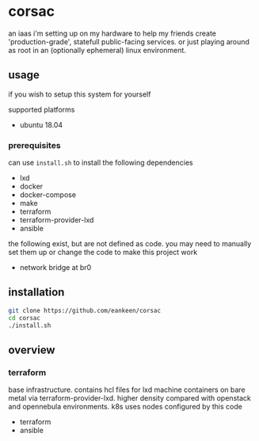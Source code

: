 # corsac 

an iaas i'm setting up on my hardware to help my friends create 'production-grade', statefull public-facing services. or just playing around as root in an (optionally ephemeral) linux environment.

## usage

if you wish to setup this system for yourself

supported platforms

- ubuntu 18.04

### prerequisites

can use `install.sh` to install the following dependencies

- lxd
- docker
- docker-compose
- make
- terraform
- terraform-provider-lxd
- ansible

the following exist, but are not defined as code. you may need to manually set them up or change the code to make this project work

- network bridge at br0

## installation

```sh
git clone https://github.com/eankeen/corsac
cd corsac
./install.sh
```

## overview

### terraform

base infrastructure. contains hcl files for lxd machine containers on bare metal via terraform-provider-lxd. higher density compared with openstack and opennebula environments. k8s uses nodes configured by this code

- terraform
- ansible
